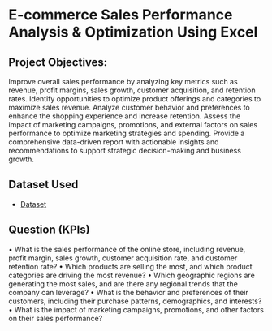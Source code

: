 # E-commerce Sales Performance Analysis & Optimization Using Excel

## Project Objectives:
Improve overall sales performance by analyzing key metrics such as revenue, profit margins, sales growth, customer acquisition, and retention rates.
Identify opportunities to optimize product offerings and categories to maximize sales revenue.
Analyze customer behavior and preferences to enhance the shopping experience and increase retention.
Assess the impact of marketing campaigns, promotions, and external factors on sales performance to optimize marketing strategies and spending.
Provide a comprehensive data-driven report with actionable insights and recommendations to support strategic decision-making and business growth.

## Dataset Used
- <a href="https://github.com/KirankumarB17/-Ecommerce-Sales-Analysis-/blob/main/Ecommerce%20Sales%20Analysis.xlsx">Dataset</a>

## Question (KPIs)
• What is the sales performance of the online store, including revenue, profit margin, sales growth, customer acquisition rate, and customer retention rate?
• Which products are selling the most, and which product categories are driving the most revenue?
• Which geographic regions are generating the most sales, and are there any regional trends that the company can leverage?
• What is the behavior and preferences of their customers, including their purchase patterns, demographics, and interests?
• What is the impact of marketing campaigns, promotions, and other factors on their sales performance?
